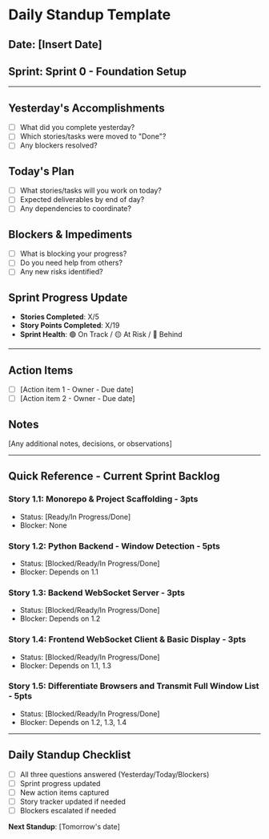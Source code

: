 # **Daily Standup Template**

## **Date**: [Insert Date]
## **Sprint**: Sprint 0 - Foundation Setup

---

## **Yesterday's Accomplishments**
- [ ] What did you complete yesterday?
- [ ] Which stories/tasks were moved to "Done"?
- [ ] Any blockers resolved?

## **Today's Plan**  
- [ ] What stories/tasks will you work on today?
- [ ] Expected deliverables by end of day?
- [ ] Any dependencies to coordinate?

## **Blockers & Impediments**
- [ ] What is blocking your progress?
- [ ] Do you need help from others?
- [ ] Any new risks identified?

## **Sprint Progress Update**
- **Stories Completed**: X/5
- **Story Points Completed**: X/19  
- **Sprint Health**: 🟢 On Track / 🟡 At Risk / 🔴 Behind

---

## **Action Items**
- [ ] [Action item 1 - Owner - Due date]
- [ ] [Action item 2 - Owner - Due date]

## **Notes**
[Any additional notes, decisions, or observations]

---

## **Quick Reference - Current Sprint Backlog**

### **Story 1.1: Monorepo & Project Scaffolding** - 3pts
- Status: [Ready/In Progress/Done]
- Blocker: None

### **Story 1.2: Python Backend - Window Detection** - 5pts  
- Status: [Blocked/Ready/In Progress/Done]
- Blocker: Depends on 1.1

### **Story 1.3: Backend WebSocket Server** - 3pts
- Status: [Blocked/Ready/In Progress/Done]  
- Blocker: Depends on 1.2

### **Story 1.4: Frontend WebSocket Client & Basic Display** - 3pts
- Status: [Blocked/Ready/In Progress/Done]
- Blocker: Depends on 1.1, 1.3

### **Story 1.5: Differentiate Browsers and Transmit Full Window List** - 5pts
- Status: [Blocked/Ready/In Progress/Done]
- Blocker: Depends on 1.2, 1.3, 1.4

---

## **Daily Standup Checklist**
- [ ] All three questions answered (Yesterday/Today/Blockers)
- [ ] Sprint progress updated
- [ ] New action items captured
- [ ] Story tracker updated if needed
- [ ] Blockers escalated if needed

**Next Standup**: [Tomorrow's date]